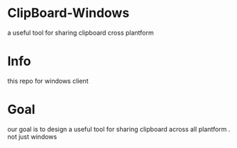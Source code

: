 # ClipBoard-Windows
a useful tool for sharing clipboard cross plantform
# Info
this repo for windows client 
# Goal
our goal is to design a useful tool for sharing clipboard across all plantform . not just windows 
